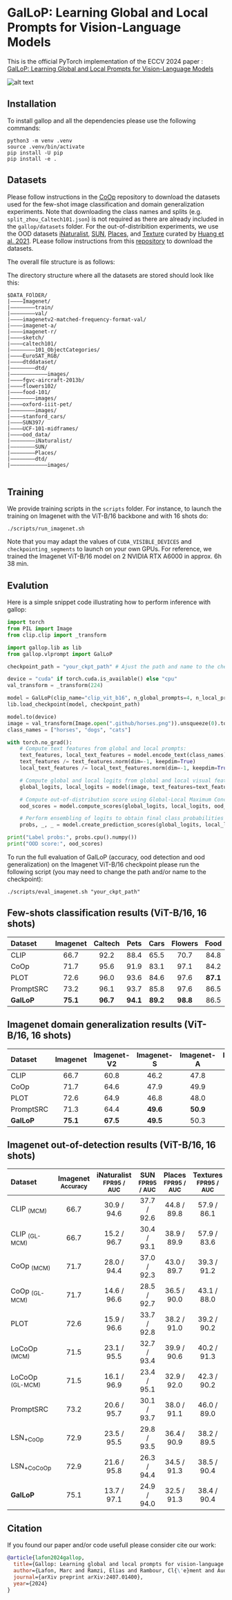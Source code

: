 # GalLoP: Learning Global and Local Prompts for Vision-Language Models
This is the official PyTorch implementation of the ECCV 2024 paper : [GalLoP: Learning Global and Local Prompts for Vision-Language Models](https://arxiv.org/pdf/2407.01400)

![alt text](.github/gallop.png)

## Installation
To install gallop and all the dependencies please use the following commands:
```
python3 -m venv .venv
source .venv/bin/activate
pip install -U pip
pip install -e .
```

## Datasets
Please follow instructions in the [CoOp](https://github.com/KaiyangZhou/CoOp/blob/main/DATASETS.md) repository to download the datasets used for the few-shot image classification and domain generalization experiments. Note that downloading the class names and splits (e.g. `split_zhou_Caltech101.json`) is not required as there are already included in the `gallop/datasets` folder. For the out-of-distribition experiments, we use the OOD datasets [iNaturalist](https://arxiv.org/abs/1707.06642), [SUN](https://vision.princeton.edu/projects/2010/SUN/), [Places](https://arxiv.org/abs/1610.02055), and [Texture](https://arxiv.org/abs/1311.3618) curated by [Huang et al. 2021](https://arxiv.org/abs/2105.01879). PLease follow instructions from this [repository](https://github.com/deeplearning-wisc/large_scale_ood#out-of-distribution-dataset) to download the datasets.

The overall file structure is as follows:

The directory structure where all the datasets are stored should look like this:

```
$DATA_FOlDER/
|––––Imagenet/
|––––––––train/
|––––––––val/
|––––imagenetv2-matched-frequency-format-val/
|––––imagenet-a/
|––––imagenet-r/
|––––sketch/
|––––caltech101/
|––––––––101_ObjectCategories/
|––––EuroSAT_RGB/
|––––dtddataset/
|––––––––dtd/
|––––––––––––images/
|––––fgvc-aircraft-2013b/
|––––flowers102/
|––––food-101/
|––––––––images/
|––––oxford-iiit-pet/
|––––––––images/
|––––stanford_cars/
|––––SUN397/
|––––UCF-101-midframes/
|––––ood_data/
|––––––––iNaturalist/
|––––––––SUN/
|––––––––Places/
|––––––––dtd/
|––––––––––––images/


```

## Training

We provide training scripts in the `scripts` folder. For instance, to launch the training on Imagenet with the ViT-B/16 backbone and with 16 shots do:
```
./scripts/run_imagenet.sh
```
Note that you may adapt the values of `CUDA_VISIBLE_DEVICES` and `checkpointing_segments` to launch on your own GPUs. For reference, we trained the Imagenet ViT-B/16 model on 2 NVIDIA RTX A6000 in approx. 6h 38 min.

## Evalution
Here is a simple snippet code illustrating how to perform inference with gallop:

```python
import torch
from PIL import Image
from clip.clip import _transform

import gallop.lib as lib
from gallop.vlprompt import GalLoP

checkpoint_path = "your_ckpt_path" # Ajust the path and name to the checkpoint if needed.

device = "cuda" if torch.cuda.is_available() else "cpu"
val_transform = _transform(224)

model = GalLoP(clip_name="clip_vit_b16", n_global_prompts=4, n_local_prompts=4)
lib.load_checkpoint(model, checkpoint_path)

model.to(device)
image = val_transform(Image.open(".github/horses.png")).unsqueeze(0).to(device)
class_names = ["horses", "dogs", "cats"]

with torch.no_grad():
    # Compute text features from global and local prompts:
    text_features, local_text_features = model.encode_text(class_names)
    text_features /= text_features.norm(dim=-1, keepdim=True)
    local_text_features /= local_text_features.norm(dim=-1, keepdim=True)

    # Compute global and local logits from global and local visual features:
    global_logits, local_logits = model(image, text_features=text_features, local_text_features=local_text_features)

    # Compute out-of-distribution score using Global-Local Maximum Concept Matching:
    ood_scores = model.compute_scores(global_logits, local_logits, ood_method="GL-MCM")

    # Perform ensembling of logits to obtain final class probabilities
    probs, _, _ = model.create_prediction_scores(global_logits, local_logits)

print("Label probs:", probs.cpu().numpy())
print("OOD score:", ood_scores)
```

To run the full evaluation of GalLoP (accuracy, ood detection and ood generalization) on the Imagenet ViT-B/16 checkpoint please run the following script (you may need to change the path and/or name to the checkpoint):
```
./scripts/eval_imagenet.sh "your_ckpt_path"
```

## Few-shots classification results (ViT-B/16, 16 shots)

|  Dataset  | Imagenet |  Caltech  |   Pets   |   Cars   |  Flowers  | Food     | Aircraft |   SUN    |  DTD   | Eurosat  |   UCF   | Average  |
|:----------|:--------:|:---------:|:--------:|:--------:|:---------:|:--------:|:--------:|:--------:|:------:|:--------:|:-------:|:--------:|
| CLIP      |   66.7   |   92.2    |   88.4   |   65.5   |    70.7   |  84.8    |   24.8   |   62.3   |  44.1  |   48.3   |   64.7  |   75.7   |
| CoOp      |   71.7   |   95.6    |   91.9   |   83.1   |    97.1   |  84.2    |   43.4   |   74.7   |  69.9  |   84.9   |   82.2  |   79.9   |
| PLOT      |   72.6   |   96.0    |   93.6   |   84.6   |    97.6   | **87.1** |   46.7   |   76.0   |  71.4  |   92.0   |   85.3  |   82.1   |
| PromptSRC |   73.2   |   96.1    |   93.7   |   85.8   |    97.6   |  86.5    |   50.8   | **77.2** |  72.7   | **92.4** |   86.5  |   82.9   |
| **GalLoP**| **75.1** | **96.7**  | **94.1** | **89.2** |  **98.8** |  86.5    | **58.3** | **77.2** |**75.5**|   90.1   | **86.9**| **84.4** |

## Imagenet domain generalization results (ViT-B/16, 16 shots)

|  Dataset  | Imagenet |  Imagenet-V2  |   Imagenet-S  |   Imagenet-A |  Imagenet-R | Average  |
|:----------|:--------:|:-------------:|:-------------:|:------------:|:-----------:|:--------:|
| CLIP      |   66.7   |     60.8      |     46.2      |     47.8     |     74.0    |   57.2   |
| CoOp      |   71.7   |     64.6      |     47.9      |     49.9     |     75.1    |   59.4   |
| PLOT      |   72.6   |     64.9      |     46.8      |     48.0     |     73.9    |   58.4   |
| PromptSRC |   71.3   |     64.4      |   **49.6**    |   **50.9**   |   **77.8**  |   60.7   |
| **GalLoP**| **75.1** |   **67.5**    |   **49.5**    |     50.3     |   **77.8**  | **61.3** |




## Imagenet out-of-detection results (ViT-B/16, 16 shots)

|      Dataset    |     Imagenet <br> <sub>Accuracy</sub>     |    iNaturalist<br> <sub>FPR95 \/ AUC</sub>   |      SUN <br> <sub>FPR95 \/ AUC</sub>    |     Places <br> <sub>FPR95 \/ AUC</sub>  |    Textures <br> <sub>FPR95 \/ AUC</sub>  |    Average <br> <sub>FPR95 \/ AUC</sub>  |
|:--------------------------|:-----------------:|:----------------:|:------------:|:------------:|:-------------:|:------------:|
| CLIP <sub>(MCM)</sub>     |        66.7       |     30.9 \/ 94.6 | 37.7 \/ 92.6 | 44.8 \/ 89.8  | 57.9 \/ 86.1 | 42.8 \/ 90.8 |
| CLIP <sub>(GL-MCM)</sub>  |        66.7       |     15.2 \/ 96.7 | 30.4 \/ 93.1 | 38.9 \/ 89.9  | 57.9 \/ 83.6 | 35.5 \/ 90.8 |
| CoOp <sub>(MCM)</sub>     |        71.7       |     28.0 \/ 94.4 | 37.0 \/ 92.3 | 43.0 \/ 89.7  | 39.3 \/ 91.2 | 36.8 \/ 91.9 |
| CoOp <sub>(GL-MCM)</sub>  |        71.7       |     14.6 \/ 96.6 | 28.5 \/ 92.7 | 36.5 \/ 90.0  | 43.1 \/ 88.0 | 30.7 \/ 91.8 |
| PLOT                      |        72.6       |     15.9 \/ 96.6 | 33.7 \/ 92.8 | 38.2 \/ 91.0  | 39.2 \/ 90.2 | 31.8 \/ 92.7 |
| LoCoOp <sub>(MCM)</sub>   |        71.5       |     23.1 \/ 95.5 | 32.7 \/ 93.4 | 39.9 \/ 90.6  | 40.2 \/ 91.3 | 34.0 \/ 92.7 |
| LoCoOp <sub>(GL-MCM)</sub>|        71.5       |     16.1 \/ 96.9 | 23.4 \/ 95.1 | 32.9 \/ 92.0  | 42.3 \/ 90.2 | 28.7 \/ 93.5 |
| PromptSRC                 |        73.2       |     20.6 \/ 95.7 | 30.1 \/ 93.7 | 38.0 \/ 91.1  | 46.0 \/ 89.0 | 33.7 \/ 92.4 |
| LSN<sub>+CoOp</sub>       |        72.9       |     23.5 \/ 95.5 | 29.8 \/ 93.5 | 36.4 \/ 90.9  | 38.2 \/ 89.5 | 32.0 \/ 92.3 |
| LSN<sub>+CoCoOp</sub>     |        72.9       |     21.6 \/ 95.8 | 26.3 \/ 94.4 | 34.5 \/ 91.3  | 38.5 \/ 90.4 | 30.2 \/ 93.0 |
|  **GalLoP**               |        75.1       |     13.7 \/ 97.1 |  24.9 \/ 94.0 | 32.5 \/ 91.3  | 38.4 \/ 90.4 | 27.3 \/ 93.2 |


## Citation
If you found our paper and/or code usefull please consider cite our work:
```bibtex
@article{lafon2024gallop,
  title={Gallop: Learning global and local prompts for vision-language models},
  author={Lafon, Marc and Ramzi, Elias and Rambour, Cl{\'e}ment and Audebert, Nicolas and Thome, Nicolas},
  journal={arXiv preprint arXiv:2407.01400},
  year={2024}
}
```